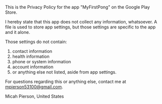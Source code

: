 This is the Privacy Policy for the app "MyFirstPong" on the Google Play Store.

I hereby state that this app does not collect any information, whatsoever. A file is used to store app settings, but those settings are specific to the app and it alone. 

Those settings do not contain:
1. contact information
2. health information
3. phone or system information
4. account information
5. or anything else not listed, aside from app settings.

For questions regarding this or anything else, contact me at mpierson53100@gmail.com. 

Micah Pierson, United States
